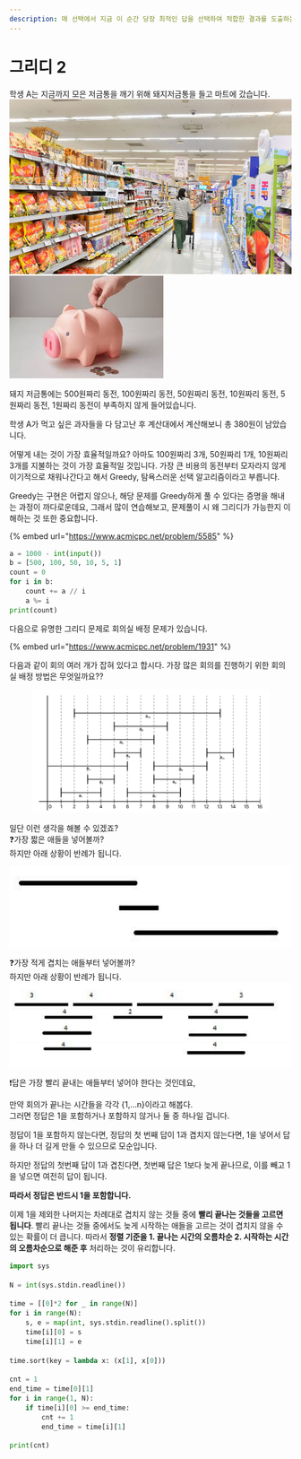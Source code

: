 ```yaml
---
description: 매 선택에서 지금 이 순간 당장 최적인 답을 선택하여 적합한 결과를 도출하는 알고리즘
---
```


# 그리디 2

학생 A는 지금까지 모은 저금통을 깨기 위해 돼지저금통을 들고 마트에 갔습니다.\
![](<../.gitbook/assets/image (2).png>)![](<../.gitbook/assets/image (5).png>)

돼지 저금통에는 500원짜리 동전, 100원짜리 동전, 50원짜리 동전, 10원짜리 동전, 5원짜리 동전, 1원짜리 동전이 부족하지 않게 들어있습니다.

학생 A가 먹고 싶은 과자들을 다 담고난 후 계산대에서 계산해보니 총 380원이 남았습니다.

어떻게 내는 것이 가장 효율적일까요? 아마도 100원짜리 3개, 50원짜리 1개, 10원짜리 3개를 지불하는 것이 가장 효율적일 것입니다. 가장 큰 비용의 동전부터 모자라지 않게 이기적으로 채워나간다고 해서 Greedy, 탐욕스러운 선택 알고리즘이라고 부릅니다.

Greedy는 구현은 어렵지 않으나, 해당 문제를 Greedy하게 풀 수 있다는 증명을 해내는 과정이 까다로운데요, 그래서 많이 연습해보고, 문제풀이 시 왜 그리디가 가능한지 이해하는 것 또한 중요합니다.

{% embed url="https://www.acmicpc.net/problem/5585" %}

```python
a = 1000 - int(input())
b = [500, 100, 50, 10, 5, 1]
count = 0
for i in b:
    count += a // i
    a %= i
print(count)
```



다음으로 유명한 그리디 문제로 회의실 배정 문제가 있습니다.

{% embed url="https://www.acmicpc.net/problem/1931" %}

다음과 같이 회의 여러 개가 잡혀 있다고 합시다. 가장 많은 회의를 진행하기 위한 회의실 배정 방법은 무엇일까요??

<figure><img src="../.gitbook/assets/image (29).png" alt=""><figcaption></figcaption></figure>

일단 이런 생각을 해볼 수 있겠죠?\
❓가장 짧은 애들을 넣어볼까?\
하지만 아래 상황이 반례가 됩니다.

![](<../.gitbook/assets/image (1).png>)



❓가장 적게 겹치는 애들부터 넣어볼까?\
하지만 아래 상황이 반례가 됩니다.\
![](../.gitbook/assets/image.png)



❗답은 가장 빨리 끝내는 애들부터 넣어야 한다는 것인데요,

만약 회의가 끝나는 시간들을 각각 {1,...n}이라고 해봅다.\
그러면 정답은 1을 포함하거나 포함하지 않거나 둘 중 하나일 겁니다.

정답이 1을 포함하지 않는다면, 정답의 첫 번째 답이 1과 겹치지 않는다면, 1을 넣어서 답을 하나 더 길게 만들 수 있으므로 모순입니다.

하지만 정답의 첫번째 답이 1과 겹친다면, 첫번째 답은 1보다 늦게 끝나므로, 이를 빼고 1을 넣으면 여전히 답이 됩니다.

**따라서 정답은 반드시 1을 포함합니다.**&#x20;

이제 1을 제외한 나머지는 차례대로 겹치지 않는 것들 중에 **빨리 끝나는 것들을 고르면 됩니다**. 빨리 끝나는 것들 중에서도 늦게 시작하는 애들을 고르는 것이 겹치지 않을 수 있는 확률이 더 큽니다. 따라서 **정렬 기준을 1. 끝나는 시간의 오름차순 2. 시작하는 시간의 오름차순으로 해준 후** 처리하는 것이 유리합니다.

```python
import sys

N = int(sys.stdin.readline())

time = [[0]*2 for _ in range(N)]
for i in range(N):
    s, e = map(int, sys.stdin.readline().split())
    time[i][0] = s
    time[i][1] = e

time.sort(key = lambda x: (x[1], x[0]))

cnt = 1
end_time = time[0][1]
for i in range(1, N):
    if time[i][0] >= end_time:
        cnt += 1
        end_time = time[i][1]

print(cnt)
```

